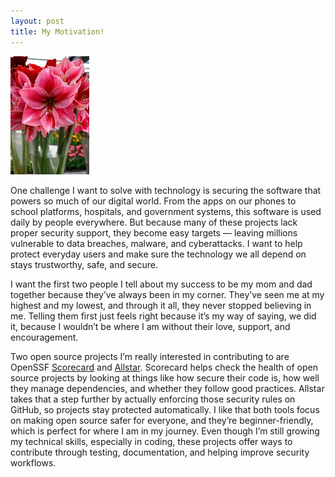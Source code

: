 ```yaml
---  
layout: post  
title: My Motivation!
---    
```


<img src="images/amaryllis.jpg" alt="amaryllis" style="width:25%;">

One challenge I want to solve with technology is securing the software that powers so much of our digital world. From the apps on our phones to school platforms, hospitals, and government systems, this software is used daily by people everywhere. But because many of these projects lack proper security support, they become easy targets — leaving millions vulnerable to data breaches, malware, and cyberattacks. I want to help protect everyday users and make sure the technology we all depend on stays trustworthy, safe, and secure.  

I want the first two people I tell about my success to be my mom and dad together because they’ve always been in my corner. They’ve seen me at my highest and my lowest, and through it all, they never stopped believing in me. Telling them first just feels right because it’s my way of saying, we did it, because I wouldn’t be where I am without their love, support, and encouragement.  

Two open source projects I’m really interested in contributing to are OpenSSF [Scorecard](https://github.com/ossf/scorecard) and [Allstar](https://github.com/ossf/allstar). Scorecard helps check the health of open source projects by looking at things like how secure their code is, how well they manage dependencies, and whether they follow good practices. Allstar takes that a step further by actually enforcing those security rules on GitHub, so projects stay protected automatically. I like that both tools focus on making open source safer for everyone, and they’re beginner-friendly, which is perfect for where I am in my journey. Even though I’m still growing my technical skills, especially in coding, these projects offer ways to contribute through testing, documentation, and helping improve security workflows.  

